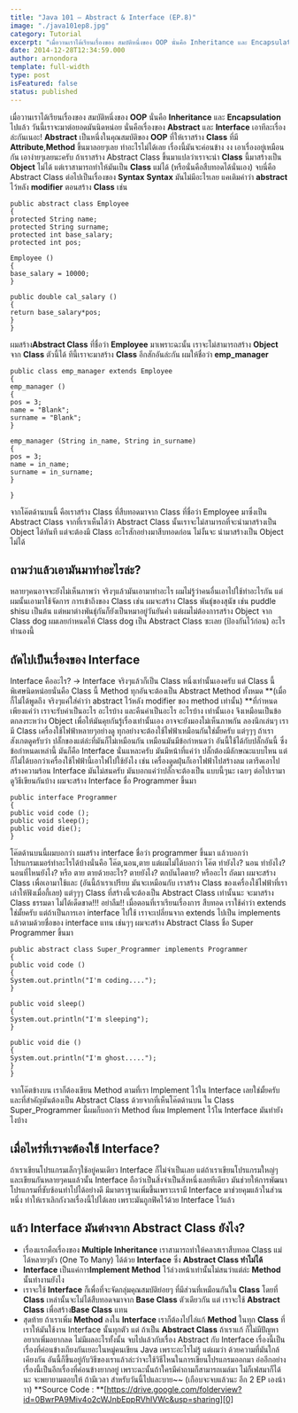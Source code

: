 ```yaml
---
title: "Java 101 – Abstract & Interface (EP.8)"
image: "./java101ep8.jpg"
category: Tutorial
excerpt: "เมื่อวานเราได้เรียนเรื่องของ สมบัติหนึ่งของ OOP นั่นคือ Inheritance และ Encapsulation ไปแล้ว วันนี้เราจะมาต่อยอดมันนิดหน่อย นั่นคือเรื่องของ Abstract และ Interface"
date: 2014-12-28T12:34:59.000
author: arnondora
template: full-width
type: post
isFeatured: false
status: published
---
```


เมื่อวานเราได้เรียนเรื่องของ สมบัติหนึ่งของ **OOP** นั่นคือ **Inheritance** และ **Encapsulation** ไปแล้ว วันนี้เราจะมาต่อยอดมันนิดหน่อย นั่นคือเรื่องของ **Abstract** และ **Interface** เอาทีละเรื่องล่ะกันเนอะ!
**Abstract** เป็นหนึ่งในคุณสมบัติของ **OOP** ที่ให้เราสร้าง **Class** ที่มี **Attribute**,**Method** ขึ้นมาลอยๆเลย ทำอะไรไม่ได้เลย เรื่องนี้มันจะค่อนข้าง งง เอาเรื่องอยู่เหมือนกัน เอาง่ายๆเลยนะครับ ถ้าเราสร้าง Abstract Class ขึ้นมาแปลว่าเราจะนำ **Class** นี้มาสร้างเป็น **Object** ไม่ได้ แต่เราสามารถทำให้มันเป็น **Class** แม่ได้ (หรือนั่นคือสืบทอดได้นั่นเอง) จบนี่คือ Abstract Class ต่อไปเป็นเรื่องของ **Syntax**
**Syntax** มันไม่มีอะไรเลย แคเติมคำว่า **abstract** ไว้หลัง **modifier** ตอนสร้าง **Class** เช่น


    public abstract class Employee
    {
    protected String name;
    protected String surname;
    protected int base_salary;
    protected int pos;

    Employee ()
    {
    base_salary = 10000;
    }

    public double cal_salary ()
    {
    return base_salary*pos;
    }
    }


ผมสร้าง**Abstract Class** ที่ชื่อว่า **Employee** มาเพราะฉะนั้น เราจะไม่สามารถสร้าง **Object** จาก **Class** ตัวนี้ได้ ทีนี้เราจะมาสร้าง **Class** อีกสักอันล่ะกัน ผมให้ชื่อว่า **emp\_manager**


    public class emp_manager extends Employee
    {
    emp_manager ()
    {
    pos = 3;
    name = "Blank";
    surname = "Blank";
    }

    emp_manager (String in_name, String in_surname)
    {
    pos = 3;
    name = in_name;
    surname = in_surname;
    }

    }


จากโค๊ตด้านบนนี้ คือเราสร้าง Class ที่สืบทอดมาจาก Class ที่ชื่อว่า Employee มาซึ่งเป็น Abstract Class จากที่เราเห็นได้ว่า Abstract Class นั้นเราจะไม่สามารถที่จะนำมาสร้างเป็น Object ได้ทันที แต่จะต้องมี Class อะไรสักอย่างมาสืบทอดก่อน ไม่งั้นจะ นำมาสร้างเป็น Object ไม่ได้

## ถามว่าแล้วเอามันมาทำอะไรล่ะ?
หลายๆคนอาจจะยังไม่เห็นภาพว่า จริงๆแล้วมันเอามาทำอะไร ผมไม่รู้ว่าคนอื่นเอาไปใช้ทำอะไรกัน แต่ผมนั้นเอามาใช้จัดการ การเข้าถึงของ Class เช่น ผมจะสร้าง Class พันธุ์ของสุนัข เช่น puddle shisu เป็นต้น แต่หมาต่างพันธุ์กันก็ยังเป็นหมาอยู่วันยันค่ำ แต่ผมไม่ต้องการสร้าง  Object จาก Class dog ผมเลยกำหนดให้ Class dog เป็น Abstract Class ซะเลย (ป้องกันไว้ก่อน) อะไรทำนองนี้

## ถัดไปเป็นเรื่องของ Interface
Interface คืออะไร? -\> Interface จริงๆแล้วก็เป็น Class หนึ่งเท่านั้นเองครับ แต่ Class นี้พิเศษนิดหน่อยนั่นคือ Class นี้ Method ทุกอันจะต้องเป็น Abstract Method ทั้งหมด **(เมื่อกี้ไม่ได้พูดถึง จริงๆแค่ใส่คำว่า abstract ไว้หลัง modifier ของ method เท่านั้น) **ที่กำหนดเพียงแค่ว่า เราจะรับค่าเป็นอะไร อะไรบ้าง และคืนค่าเป็นอะไร อะไรบ้าง เท่านั้นเอง จึงเหมือนเป็นข้อตกลงระหว่าง Object เพื่อให้มันคุยกันรู้เรื่องเท่านั้นเอง
อาจจะยังมองไม่เห็นภาพกัน ลองนึกเล่นๆ เรามี Class เครื่องใช้ไฟฟ้าหลายๆอย่างดู ทุกอย่างจะต้องใช้ไฟฟ้าเหมือนกันใช่มั้ยครับ
แต่ๆๆๆ ถ้าเราสังเกตดูครับว่า ปลั๊กของแต่ล่ะที่มันก็ไม่เหมือนกัน เหมือนมันมีข้อกำหนดว่า อันนี้ใช้ได้กับปลั๊กอันนี้ ซึ่งข้อกำหนดเหล่านี้ มันก็คือ Interface นั่นแหละครับ มันมีหน้าที่แค่ว่า ปลั๊กต้องมีลักษณะแบบไหน แต่ก็ไม่ได้บอกว่าเครื่องใช้ไฟฟ้านี้เอาไฟไปใช้ยังไง เช่น เครื่องดูดฝุ่นก็เอาไฟฟ้าไปสร้างลม เตารีดเอาไปสร้างความร้อน Interface มันไม่สนครับ มันบอกแค่ว่าปลั๊กจะต้องเป็น แบบนี้ๆนะ เฉยๆ
ต่อไปเรามาดูวิธีเขียนกันบ้าง ผมจะสร้าง Interface ชื่อ Programmer ขึ้นมา


    public interface Programmer
    {
    public void code ();
    public void sleep();
    public void die();
    }


โค๊ตด้านบนนี้ผมบอกว่า ผมสร้าง interface ชื่อว่า programmer ขึ้นมา แล้วบอกว่า โปรแกรมเมอร์ทำอะไรได้บ้างนั่นคือ โค๊ต,นอน,ตาย แต่ผมไม่ได้บอกว่า
โค๊ต ทำยังไง?
นอน ทำยังไง? นอนที่ไหนยังไง?
หรือ ตาย ตายด้วยอะไร? ตายยังไง? ตกบันไดตาย? หรืออะไร
ถัดมา ผมจะสร้าง Class เพื่อเอามาใช้และ (อันนี้ถ้าเราเปรียบ มันจะเหมือนกับ เราสร้าง Class ของเครื่องใช้ไฟฟ้าที่เราเล่าให้ฟังเมื่อกี้เลย) แต่ๆๆๆ Class ที่สร้างนี้จะต้องเป็น Abstract Class เท่านั้นนะ จะมาสร้าง Class ธรรมดา ไม่ได้เด็ดขาด!!! อย่าลืม!!
เมื่อตอนที่เราเรียนเรื่องการ สืบทอด เราใช้คำว่า extends ใช่มั้ยครับ แต่ถ้าเป็นการเอา interface ไปใช้ เราจะเปลี่ยนจาก extends ไปเป็น implements แล้วตามด้วยชื่อของ interface แทน เช่นๆๆ ผมจะสร้าง Abstract Class ชื่อ Super Programmer ขึ้นมา


    public abstract class Super_Programmer implements Programmer
    {
    public void code ()
    {
    System.out.println("I'm coding....");
    }

    public void sleep()
    {
    System.out.println("I'm sleeping");
    }

    public void die ()
    {
    System.out.println("I'm ghost.....");
    }
    }


จากโค๊ตข้างบน เราก็ต้องเขียน Method ตามที่เรา Implement ไว้ใน Interface เลยใช่มั้ยครับ และที่สำคัญมันต้องเป็น Abstract Class ด้วยจากที่เห็นโค๊ตด้านบน ใน Class Super\_Programmer นี้ผมก็บอกว่า Method ที่ผม Implement ไว้ใน Interface มันทำยังไงบ้าง

## เมื่อไหร่ที่เราจะต้องใช้ Interface?
ถ้าเราเขียนโปรแกรมเล็กๆใช้อยู่คนเดียว Interface ก็ไม่จำเป็นเลย แต่ถ้าเราเขียนโปรแกรมใหญ่ๆและเขียนกันหลายๆคนแล้วนั้น Interface ถือว่าเป็นสิ่งจำเป็นสิ่งหนึ่งเลยทีเดียว มันช่วยให้การพัฒนาโปรแกรมที่ซับซ้อนทำไปได้อย่างดี มีมาตราฐานเพิ่มขึ้นเพราะเรามี Interface มาช่วยคุมแล้วในส่วนหนึ่ง ทำให้เราเลิกกังวลเรื่องนี้ไปได้เลย เพราะมันถูกฟิคไว้ด้วย Interface ไว้แล้ว

## แล้ว Interface มันต่างจาก Abstract Class ยังไง?

* เรื่องแรกคือเรื่องของ **Multiple Inheritance** เราสามารถทำให้คลาสเราสืบทอด Class แม่ได้หลายๆตัว (One To Many) ได้ด้วย **Interface** ซึ่ง **Abstract Class ทำไม่ได้**
* **Interface** เป็นแค่การ**Implement Method** ไว้ล่วงหน้าเท่านั้นไม่สนว่าแต่ล่ะ **Method** นั้นทำงานยังไง
* เราจะใช้ **Interface** ก็เพื่อที่จะจัดกลุ่มคุณสมบัติย่อยๆ ที่มีส่วนที่เหมือนกันใน **Class** โดยที่ **Class** เหล่านั้นจะไม่ได้สืบทอดจมาจาก **Base Class** ตัวเดียวกัน แต่ เราจะใช้ **Abstract Class** เพื่อสร้าง**Base Class** แทน
* สุดท้าย ถ้าเราเพิ่ม **Method** ลงใน **Interface** เราก็ต้องไปไล่แก้ **Method** ในทุก **Class** ที่เราให้มันใช้งาน Interface นั้นทุกตัว แต่ ถ้าเป็น **Abstract Class** ถ้าเราแก้ ก็ไม่มีปัญหา อยากเพิ่มอยากลด ไม่มีผลอะไรทั้งนั้น
จบไปแล้วกับเรื่อง Abstract กับ Interface เรื่องนี้เป็นเรื่องที่ค่อนข้างเถียงกันเยอะในหมู่คนเขียน Java เพราะอะไรไม่รู้ แต่ผมว่า ด้วยความที่มันใกล้เคียงกัน อันนี้ก็ขึ้นอยู่กับวิธีของเราแล้วล่ะว่าจะใช้วิธีไหนในการเขียนโปรแกรมออกมา
อ่ออีกอย่างเรื่องนี้เป็นอีกเรื่องที่ค่อนข้างยากอยู่ เพราะฉะนั้นถ้าใครมีคำถามก็สามารถเมล์มา ไม่ก็เฟสมาก็ได้นะ จะพยายามตอบให้ ถ้ามีเวลา สำหรับวันนี้ไปและบาย~~ (เกือบจะจบแล้วนะ อีก 2 EP เองน้าาา)
**Source Code : **[https://drive.google.com/folderview?id=0BwrPA9Miv4o2cWJnbEppRVhIVWc&usp=sharing][0]

[0]: https://drive.google.com/folderview?id=0BwrPA9Miv4o2cWJnbEppRVhIVWc&usp=sharing
